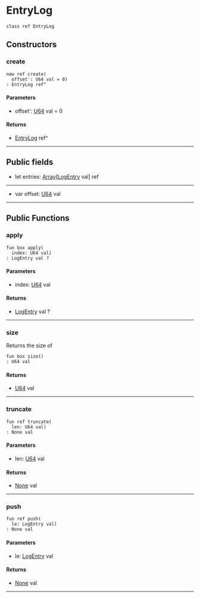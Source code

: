 # EntryLog

```pony
class ref EntryLog
```

## Constructors

### create

```pony
new ref create(
  offset': U64 val = 0)
: EntryLog ref^
```
#### Parameters

*   offset': [U64](builtin-U64) val = 0

#### Returns

* [EntryLog](.-raft-EntryLog) ref^

---

## Public fields

* let entries: [Array](builtin-Array)\[[LogEntry](.-raft-LogEntry) val\] ref

---

* var offset: [U64](builtin-U64) val

---

## Public Functions

### apply

```pony
fun box apply(
  index: U64 val)
: LogEntry val ?
```
#### Parameters

*   index: [U64](builtin-U64) val

#### Returns

* [LogEntry](.-raft-LogEntry) val ?

---

### size

Returns the size of


```pony
fun box size()
: U64 val
```

#### Returns

* [U64](builtin-U64) val

---

### truncate

```pony
fun ref truncate(
  len: U64 val)
: None val
```
#### Parameters

*   len: [U64](builtin-U64) val

#### Returns

* [None](builtin-None) val

---

### push

```pony
fun ref push(
  le: LogEntry val)
: None val
```
#### Parameters

*   le: [LogEntry](.-raft-LogEntry) val

#### Returns

* [None](builtin-None) val

---

